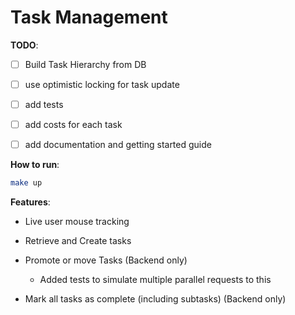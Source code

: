 # Task Management

**TODO**:

- [ ] Build Task Hierarchy from DB
- [ ] use optimistic locking for task update
- [ ] add tests
- [ ] add costs for each task
- [ ] add documentation and getting started guide


**How to run**:

```bash
make up
```



**Features**:

- Live user mouse tracking
- Retrieve and Create tasks

- Promote or move Tasks (Backend only)
    - Added tests to simulate multiple parallel requests to this
- Mark all tasks as complete (including subtasks) (Backend only)


